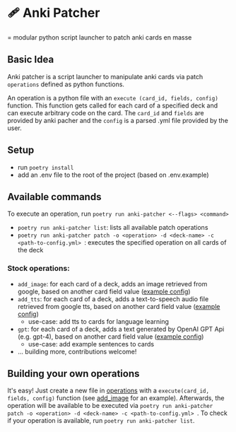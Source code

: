 # 🩹 Anki Patcher

= modular python script launcher to patch anki cards en masse

## Basic Idea

Anki patcher is a script launcher to manipulate anki cards via patch `operations` defined as python functions.

An operation is a python file with an `execute (card_id, fields, config)` function. This function gets called for each card of a specified deck and can execute arbitrary code on the card. The `card_id` and `fields` are provided by anki pacher and the `config` is a parsed .yml file provided by the user.

## Setup

- run `poetry install`
- add an .env file to the root of the project (based on .env.example)

## Available commands

To execute an operation, run `poetry run anki-patcher <--flags> <command>`

- `poetry run anki-patcher list`: lists all available patch operations
- `poetry run anki-patcher patch -o <operation> -d <deck-name> -c <path-to-config.yml> `: executes the specified operation on all cards of the deck 

### Stock operations:

- `add_image`: for each card of a deck, adds an image retrieved from google, based on another card field value ([example config](./example_configs/add_image_example.yml))
- `add_tts`: for each card of a deck, adds a text-to-speech audio file retrieved from google tts, based on another card field value ([example config](./example_configs/add_tts_example.yml))
  - use-case: add tts to cards for language learning
- `gpt`: for each card of a deck, adds a text generated by OpenAI GPT Api (e.g. gpt-4), based on another card field value ([example config](./example_configs/gpt_example.yml))
  - use-case: add example sentences to cards
- ... building more, contributions welcome!

## Building your own operations

It's easy! 
Just create a new file in [operations](anki_patcher/patcher/operations/) with a `execute(card_id, fields, config)` function (see [add_image](anki_patcher/patcher/operations/add_image.py) for an example). Afterwards, the operation will be available to be executed via `poetry run anki-patcher patch -o <operation> -d <deck-name> -c <path-to-config.yml> `. To check if your operation is available, run `poetry run anki-patcher list`.